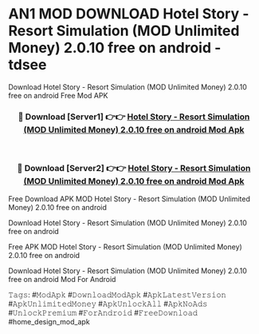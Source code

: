 # AN1 MOD DOWNLOAD Hotel Story - Resort Simulation (MOD Unlimited Money) 2.0.10 free on android - tdsee
Download Hotel Story - Resort Simulation (MOD Unlimited Money) 2.0.10 free on android Free Mod APK

<div align="center">
<h3>🔴 Download [Server1] 👉👉 <a href="https://apk-comot.site?title=Hotel_Story_-_Resort_Simulation_(MOD_Unlimited_Money)_2.0.10_free_on_android">Hotel Story - Resort Simulation (MOD Unlimited Money) 2.0.10 free on android Mod Apk</a></h3><br>

<h3>🔴 Download [Server2] 👉👉 <a href="https://apk-comot.site?title=Hotel_Story_-_Resort_Simulation_(MOD_Unlimited_Money)_2.0.10_free_on_android">Hotel Story - Resort Simulation (MOD Unlimited Money) 2.0.10 free on android Mod Apk</a></h3>
</div>


Free Download APK MOD Hotel Story - Resort Simulation (MOD Unlimited Money) 2.0.10 free on android

Download Hotel Story - Resort Simulation (MOD Unlimited Money) 2.0.10 free on android 

Free APK MOD Hotel Story - Resort Simulation (MOD Unlimited Money) 2.0.10 free on android 

Download Hotel Story - Resort Simulation (MOD Unlimited Money) 2.0.10 free on android Mod For Android

𝚃𝚊𝚐𝚜: #𝙼𝚘𝚍𝙰𝚙𝚔 #𝙳𝚘𝚠𝚗𝚕𝚘𝚊𝚍𝙼𝚘𝚍𝙰𝚙𝚔 #𝙰𝚙𝚔𝙻𝚊𝚝𝚎𝚜𝚝𝚅𝚎𝚛𝚜𝚒𝚘𝚗 #𝙰𝚙𝚔𝚄𝚗𝚕𝚒𝚖𝚒𝚝𝚎𝚍𝙼𝚘𝚗𝚎𝚢 #𝙰𝚙𝚔𝚄𝚗𝚕𝚘𝚌𝚔𝙰𝚕𝚕 #𝙰𝚙𝚔𝙽𝚘𝙰𝚍𝚜 #𝚄𝚗𝚕𝚘𝚌𝚔𝙿𝚛𝚎𝚖𝚒𝚞𝚖 #𝙵𝚘𝚛𝙰𝚗𝚍𝚛𝚘𝚒𝚍 #𝙵𝚛𝚎𝚎𝙳𝚘𝚠𝚗𝚕𝚘𝚊𝚍 #home_design_mod_apk